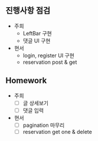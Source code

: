 ## **진행사항 점검**

- 주희
  - LeftBar 구현
  - 댓글 UI 구현
- 현서
  - login, register UI 구현
  - reservation post & get

## **Homework**

- 주희
  - [ ] 글 상세보기
  - [ ] 댓글 입력
- 현서
  - [ ] pagination 마무리
  - [ ] reservation get one & delete